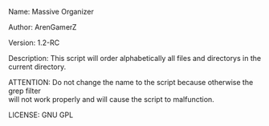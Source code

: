 Name: Massive Organizer                                                                 

Author: ArenGamerZ                                                 

Version: 1.2-RC                                                                            

Description: This script will order alphabetically all files and directorys in the      
             current directory.  
                                                                                                                                                
ATTENTION: Do not change the name to the script because otherwise the grep filter       
           will not work properly and will cause the script to malfunction.         

LICENSE: GNU GPL
